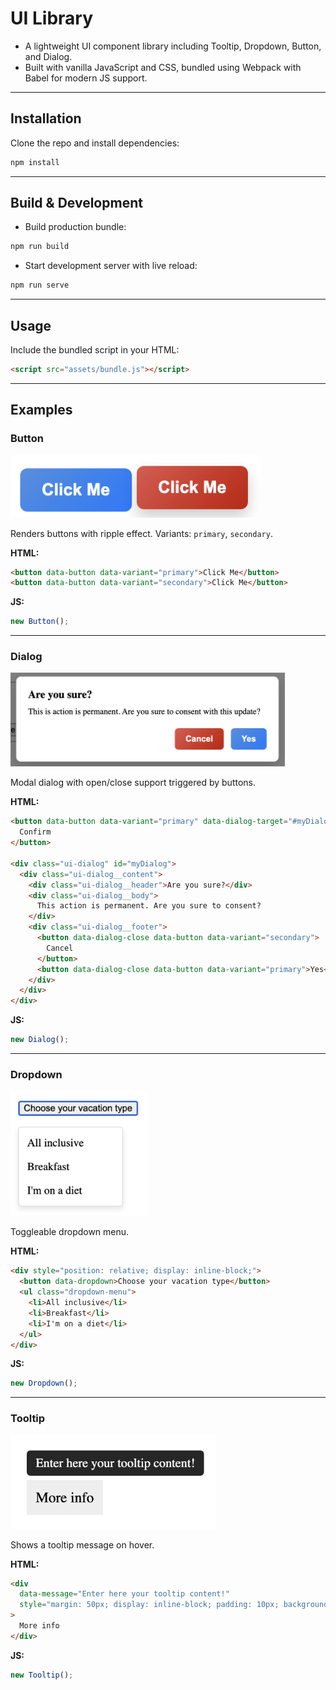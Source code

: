 # UI Library

- A lightweight UI component library including Tooltip, Dropdown, Button, and Dialog.
- Built with vanilla JavaScript and CSS, bundled using Webpack with Babel for modern JS support.

---

## Installation

Clone the repo and install dependencies:

```bash
npm install
```

---

## Build & Development

- Build production bundle:

```bash
npm run build
```

- Start development server with live reload:

```bash
npm run serve
```

---

## Usage

Include the bundled script in your HTML:

```html
<script src="assets/bundle.js"></script>
```

---

## Examples

### Button

<img src="public/assets/button.png" height=100px />

Renders buttons with ripple effect. Variants: `primary`, `secondary`.

**HTML:**

```html
<button data-button data-variant="primary">Click Me</button>
<button data-button data-variant="secondary">Click Me</button>
```

**JS:**

```js
new Button();
```

---

### Dialog

<img src="public/assets/dialog.png" height=150px />

Modal dialog with open/close support triggered by buttons.

**HTML:**

```html
<button data-button data-variant="primary" data-dialog-target="#myDialog">
  Confirm
</button>

<div class="ui-dialog" id="myDialog">
  <div class="ui-dialog__content">
    <div class="ui-dialog__header">Are you sure?</div>
    <div class="ui-dialog__body">
      This action is permanent. Are you sure to consent?
    </div>
    <div class="ui-dialog__footer">
      <button data-dialog-close data-button data-variant="secondary">
        Cancel
      </button>
      <button data-dialog-close data-button data-variant="primary">Yes</button>
    </div>
  </div>
</div>
```

**JS:**

```js
new Dialog();
```

---

### Dropdown

<img src="public/assets/dropdown.png" height=200px />

Toggleable dropdown menu.

**HTML:**

```html
<div style="position: relative; display: inline-block;">
  <button data-dropdown>Choose your vacation type</button>
  <ul class="dropdown-menu">
    <li>All inclusive</li>
    <li>Breakfast</li>
    <li>I'm on a diet</li>
  </ul>
</div>
```

**JS:**

```js
new Dropdown();
```

---

### Tooltip

<img src="public/assets/tooltip.png" height=150px />

Shows a tooltip message on hover.

**HTML:**

```html
<div
  data-message="Enter here your tooltip content!"
  style="margin: 50px; display: inline-block; padding: 10px; background: #eee;"
>
  More info
</div>
```

**JS:**

```js
new Tooltip();
```
